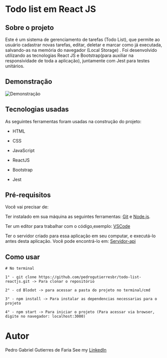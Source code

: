 # Todo list em React JS

## Sobre o projeto

Este é um sistema de gerenciamento de tarefas (Todo List), que permite ao usuário cadastrar novas tarefas, editar, deletar e marcar como já executada, salvando-as na memória do navegador (Local Storage) . Foi desenvolvido utilizando as tecnologias React JS e Bootstrap(para auxiliar na responsividade de toda a aplicação), juntamente com Jest para testes unitários.

## Demonstração

![Demonstração](https://github.com/pedrogutierresbr/todo-list-reactjs/blob/main/public/assets/gif-desktop.gif?raw=true)

## Tecnologias usadas

As seguintes ferramentas foram usadas na construção do projeto:

-   HTML

-   CSS

-   JavaScript

-   ReactJS

-   Bootstrap

-   Jest

## Pré-requisitos

Você vai precisar de:

Ter instalado em sua máquina as seguintes ferramentas: [Git](https://git-scm.com/) e [Node.js](https://nodejs.org/en/).

Ter um editor para trabalhar com o código,exemplo: [VSCode](https://code.visualstudio.com/)

Ter o servidor criado para essa aplicação em seu computar, e executá-lo antes desta aplicação. Você pode encontrá-lo em: [Servidor-api](https://github.com/pedrogutierresbr/servidor-api)

## Como usar

```
# No terminal

1° - git clone https://github.com/pedrogutierresbr/todo-list-reactjs.git -> Para clonar o repositório

2° - cd Blodot -> para acessar a pasta do projeto no terminal/cmd

3° - npm install -> Para instalar as dependencias necessarias para o projeto

4° - npm start -> Para iniciar o projeto (Para acessar via browser, digite no navegador: localhost:3000)
```

# Autor

Pedro Gabriel Gutierres de Faria
See my [LinkedIn](https://www.linkedin.com/in/pedro-gutierres/)
